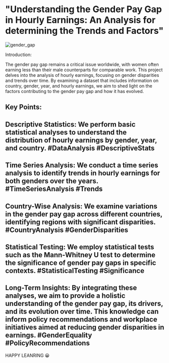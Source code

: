 # "Understanding the Gender Pay Gap in Hourly Earnings: An Analysis for determining the Trends and Factors"

![gender_gap](https://github.com/d-hackmt/DATA-EXPLORATION/assets/113240252/9772a39c-e15b-41ae-bed6-18ba19c7e138)

Introduction:

The gender pay gap remains a critical issue worldwide, with women often earning less than their male counterparts for comparable work. This project delves into the analysis of hourly earnings, focusing on gender disparities and trends over time. By examining a dataset that includes information on country, gender, year, and hourly earnings, we aim to shed light on the factors contributing to the gender pay gap and how it has evolved.

## Key Points:

## Descriptive Statistics: We perform basic statistical analyses to understand the distribution of hourly earnings by gender, year, and country. #DataAnalysis #DescriptiveStats

## Time Series Analysis: We conduct a time series analysis to identify trends in hourly earnings for both genders over the years. #TimeSeriesAnalysis #Trends

## Country-Wise Analysis: We examine variations in the gender pay gap across different countries, identifying regions with significant disparities. #CountryAnalysis #GenderDisparities

## Statistical Testing: We employ statistical tests such as the Mann-Whitney U test to determine the significance of gender pay gaps in specific contexts. #StatisticalTesting #Significance

## Long-Term Insights: By integrating these analyses, we aim to provide a holistic understanding of the gender pay gap, its drivers, and its evolution over time. This knowledge can inform policy recommendations and workplace initiatives aimed at reducing gender disparities in earnings. #GenderEquality #PolicyRecommendations


HAPPY LEANRING 😀
